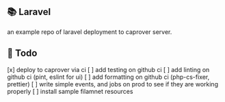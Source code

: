 ## 📚 Laravel
an example repo of laravel deployment to caprover server.

## 📝 Todo
[x] deploy to caprover via ci
[ ] add testing on github ci
[ ] add linting on github ci (pint, eslint for ui)
[ ] add formatting on github ci (php-cs-fixer, prettier)
[ ] write simple events, and jobs on prod to see if they are working properly
[ ] install sample filamnet resources

